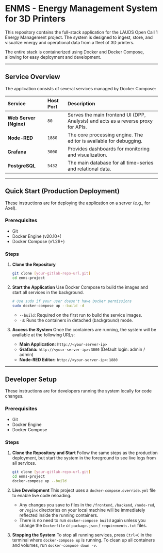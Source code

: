 # ENMS - Energy Management System for 3D Printers

This repository contains the full-stack application for the LAUDS Open Call 1 Energy Management project. The system is designed to ingest, store, and visualize energy and operational data from a fleet of 3D printers.

The entire stack is containerized using Docker and Docker Compose, allowing for easy deployment and development.

---

## Service Overview

The application consists of several services managed by Docker Compose:

| Service | Host Port | Description |
| :--- | :--- | :--- |
| **Web Server (Nginx)** | `80` | Serves the main frontend UI (DPP, Analysis) and acts as a reverse proxy for APIs. |
| **Node-RED** | `1880` | The core processing engine. The editor is available for debugging. |
| **Grafana** | `3000` | Provides dashboards for monitoring and visualization. |
| **PostgreSQL** | `5432` | The main database for all time-series and relational data. |

---

## Quick Start (Production Deployment)

These instructions are for deploying the application on a server (e.g., for Axel).

### Prerequisites
*   Git
*   Docker Engine (v20.10+)
*   Docker Compose (v1.29+)

### Steps

1.  **Clone the Repository**
    ```bash
    git clone [your-gitlab-repo-url.git]
    cd enms-project
    ```

2.  **Start the Application**
    Use Docker Compose to build the images and start all services in the background.
    ```bash
    # Use sudo if your user doesn't have Docker permissions
    sudo docker-compose up --build -d
    ```
    *   `--build`: Required on the first run to build the service images.
    *   `-d`: Runs the containers in detached (background) mode.

3.  **Access the System**
    Once the containers are running, the system will be available at the following URLs:
    *   **Main Application:** `http://<your-server-ip>`
    *   **Grafana:** `http://<your-server-ip>:3000` (Default login: admin / admin)
    *   **Node-RED Editor:** `http://<your-server-ip>:1880`

---

## Developer Setup

These instructions are for developers running the system locally for code changes.

### Prerequisites
*   Git
*   Docker Engine
*   Docker Compose

### Steps

1.  **Clone the Repository and Start**
    Follow the same steps as the production deployment, but start the system in the foreground to see live logs from all services.
    ```bash
    git clone [your-gitlab-repo-url.git]
    cd enms-project
    docker-compose up --build
    ```

2.  **Live Development**
    This project uses a `docker-compose.override.yml` file to enable live code reloading.
    *   Any changes you save to files in the `/frontend`, `/backend`, `/node-red`, or `/nginx` directories on your local machine will be immediately reflected inside the running containers.
    *   There is no need to run `docker-compose build` again unless you change the `Dockerfile` or `package.json` / `requirements.txt` files.

3.  **Stopping the System**
    To stop all running services, press `Ctrl+C` in the terminal where `docker-compose up` is running. To clean up all containers and volumes, run `docker-compose down -v`.
